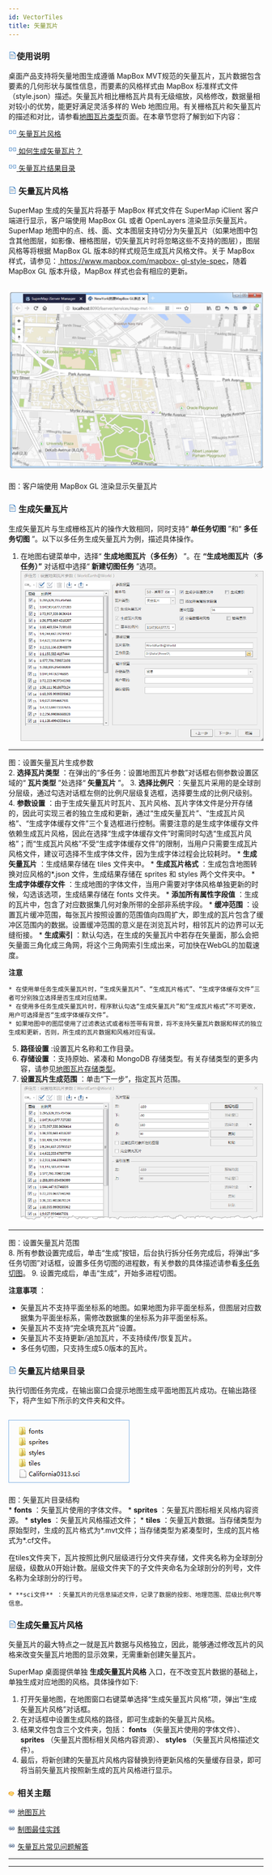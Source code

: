 ```yaml
---
id: VectorTiles
title: 矢量瓦片
---
```

### ![](../img/read.gif)使用说明

桌面产品支持将矢量地图生成遵循 MapBox MVT规范的矢量瓦片，瓦片数据包含要素的几何形状与属性信息，而要素的风格样式由 MapBox
标准样式文件（style.json）描述。矢量瓦片相比栅格瓦片具有无级缩放，风格修改，数据量相对较小的优势，能更好满足灵活多样的 Web
地图应用。有关栅格瓦片和矢量瓦片的描述和对比，请参看[地图瓦片类型](TilesType.html)页面。在本章节您将了解到如下内容：

![](img/smalltitle.png)[ 矢量瓦片风格](VectorTiles.html#1)

![](img/smalltitle.png)[ 如何生成矢量瓦片？](VectorTiles.html#2)

![](img/smalltitle.png)[ 矢量瓦片结果目录](VectorTiles.html#3)

### ![](../img/read.gif) 矢量瓦片风格

SuperMap 生成的矢量瓦片将基于 MapBox 样式文件在 SuperMap iClient 客户端进行显示，客户端使用 MapBox GL 或者
OpenLayers 渲染显示矢量瓦片。SuperMap
地图中的点、线、面、文本图层支持切分为矢量瓦片（如果地图中包含其他图层，如影像、栅格图层，切矢量瓦片时将忽略这些不支持的图层），图层风格等将根据
MapBox GL 版本8的样式规范生成瓦片风格文件。关于 MapBox 样式，请参见：[ https://www.mapbox.com/mapbox-
gl-style-spec](https://www.mapbox.com/mapbox-gl-style-spec)，随着 MapBox GL
版本升级，MapBox 样式也会有相应的更新。

![](img/VectorTilesShow.png)  
---  
图：客户端使用 MapBox GL 渲染显示矢量瓦片  

### ![](../img/read.gif) 生成矢量瓦片

生成矢量瓦片与生成栅格瓦片的操作大致相同，同时支持“ **单任务切图** ”和“ **多任务切图** ”。以下以多任务生成矢量瓦片为例，描述具体操作。

  1. 在地图右键菜单中，选择“ **生成地图瓦片（多任务）** ”。在 **“生成地图瓦片（多任务）”** 对话框中选择“ **新建切图任务** ”选项。
![](img/VectorTiles0.png)  
---  
图：设置矢量瓦片生成参数  
  2. **选择瓦片类型** ：在弹出的“多任务：设置地图瓦片参数”对话框右侧参数设置区域的“ **瓦片类型** ”处选择“ **矢量瓦片** ”。
  3. **选择比例尺** ：矢量瓦片采用的是全球剖分层级，通过勾选对话框左侧的比例尺层级复选框，选择要生成的比例尺级别。
  4. **参数设置** ：由于生成矢量瓦片时瓦片、瓦片风格、瓦片字体文件是分开存储的，因此可实现三者的独立生成和更新，通过“生成矢量瓦片”、“生成瓦片风格”、“生成字体缓存文件”三个复选框进行控制。需要注意的是生成字体缓存文件依赖生成瓦片风格，因此在选择“生成字体缓存文件”时需同时勾选“生成瓦片风格”；而“生成瓦片风格”不受“生成字体缓存文件”的限制，当用户只需要生成瓦片风格文件，建议可选择不生成字体文件，因为生成字体过程会比较耗时。 
    * **生成矢量瓦片** ：生成结果存储在 tiles 文件夹中。
    * **生成瓦片格式** ：生成包含地图转换对应风格的*.json 文件，生成结果存储在 sprites 和 styles 两个文件夹中。 
    * **生成字体缓存文件** ：生成地图的字体文件，当用户需要对字体风格单独更新的时候，勾选该选项，生成结果存储在 fonts 文件夹。
    * **添加所有属性字段值** ：生成的瓦片中，包含了对应数据集几何对象所带的全部非系统字段。
    * **缓冲范围** ：设置瓦片缓冲范围，每张瓦片按照设置的范围值向四周扩大，即生成的瓦片包含了缓冲区范围内的数据。设置缓冲范围的意义是在浏览瓦片时，相邻瓦片的边界可以无缝衔接。
    * **生成索引** ：默认勾选，在生成的矢量瓦片中若存在矢量面，那么会把矢量面三角化成三角网，将这个三角网索引生成出来，可加快在WebGL的加载速度。

**注意**

    * 在使用单任务生成矢量瓦片时，“生成矢量瓦片”、“生成瓦片格式”、“生成字体缓存文件”三者可分别独立选择是否生成对应结果。
    * 在使用多任务生成矢量瓦片时，程序默认勾选“生成矢量瓦片”和“生成瓦片格式”不可更改，用户可选择是否“生成字体缓存文件”。
    * 如果地图中的图层使用了过滤表达式或者标签带有背景，将不支持矢量瓦片数据和样式的独立生成和更新，否则，所生成的瓦片数据和风格对应有误。
  5. **路径设置** :设置瓦片名称和工作目录。
  6. **存储设置** ：支持原始、紧凑和 MongoDB 存储类型。有关存储类型的更多内容，请参见[地图瓦片存储类型](MapCacheType.html)。
  7. **设置瓦片生成范围** ：单击“下一步”，指定瓦片范围。
![](img/VectorTiles.png)  
---  
图：设置矢量瓦片范围  
  8. 所有参数设置完成后，单击“生成”按钮，后台执行拆分任务完成后，将弹出“多任务切图”对话框，设置多任务切图的进程数，有关参数的具体描述请参看[多任务切图](MultiTaskStep.html)。
  9. 设置完成后，单击“生成”，开始多进程切图。

**注意事项** ：

  * 矢量瓦片不支持平面坐标系的地图。如果地图为非平面坐标系，但图层对应数据集为平面坐标系，需修改数据集的坐标系为非平面坐标系。
  * 矢量瓦片不支持“完全填充瓦片”设置。
  * 矢量瓦片不支持更新/追加瓦片，不支持续传/恢复瓦片。
  * 多任务切图，只支持生成5.0版本的瓦片。

### ![](../img/read.gif) 矢量瓦片结果目录

执行切图任务完成，在输出窗口会提示地图生成平面地图瓦片成功。在输出路径下，将产生如下所示的文件夹和文件。

![](img/VectorCacheDirectory.png)  
---  
图：矢量瓦片目录结构  
    * **fonts** ：矢量瓦片使用的字体文件。
    * **sprites** ：矢量瓦片图标相关风格内容资源。
    * **styles** ：矢量瓦片风格描述文件；
    * **tiles** ：矢量瓦片数据。当存储类型为原始型时，生成的瓦片格式为*.mvt文件；当存储类型为紧凑型时，生成的瓦片格式为*.cf文件。 

在tiles文件夹下，瓦片按照比例尺层级进行分文件夹存储，文件夹名称为全球剖分层级，级数从0开始计数。层级文件夹下的子文件夹命名为全球剖分的列号，文件名称为全球剖分的行号。

    * **sci文件** ：矢量瓦片的元信息描述文件，记录了数据的投影、地理范围、层级比例尺等信息。 

### ![](../img/read.gif)生成矢量瓦片风格

矢量瓦片的最大特点之一就是瓦片数据与风格独立，因此，能够通过修改瓦片的风格来改变矢量瓦片地图的显示效果，无需重新创建矢量瓦片。

SuperMap 桌面提供单独 **生成矢量瓦片风格** 入口，在不改变瓦片数据的基础上，单独生成对应地图的风格。具体操作如下:

  1. 打开矢量地图，在地图窗口右键菜单选择“生成矢量瓦片风格”项，弹出“生成矢量瓦片风格”对话框。
  2. 在对话框中设置生成风格的路径，即可生成新的矢量瓦片风格。
  3. 结果文件包含三个文件夹，包括： **fonts** （矢量瓦片使用的字体文件）、 **sprites** （矢量瓦片图标相关风格内容资源）、 **styles** （矢量瓦片风格描述文件）。
  4. 最后，将新创建的矢量瓦片风格内容替换到待更新风格的矢量缓存目录，即可将当前矢量瓦片按照新生成的瓦片风格进行显示。

### ![](../img/seealso.png) 相关主题

![](../img/smalltitle.png) [地图瓦片](MapTiles.html)

![](../img/smalltitle.png) [制图最佳实践](VectorTilesNotice.html)

![](../img/smalltitle.png) [矢量瓦片常见问题解答](VectorTilesFAQ.html)

* * *

[](http://www.supermap.com)  
  
---


